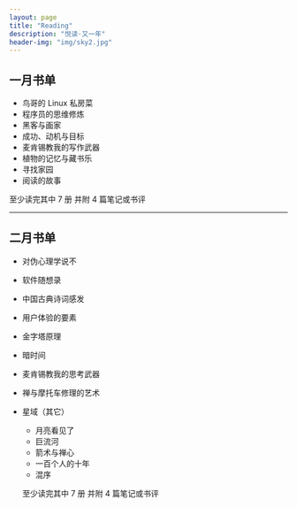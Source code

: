 ```yaml
---
layout: page
title: "Reading"
description: "悦读·又一年"
header-img: "img/sky2.jpg"
---
```


## 一月书单

* 鸟哥的 Linux 私房菜
* 程序员的思维修炼
* 黑客与画家
* 成功、动机与目标
* 麦肯锡教我的写作武器
* 植物的记忆与藏书乐
* 寻找家园
* 阅读的故事

至少读完其中 7 册 并附 4 篇笔记或书评

***

## 二月书单

* 对伪心理学说不  
* 软件随想录 
* 中国古典诗词感发 
* 用户体验的要素 
* 金字塔原理 
* 暗时间 
* 麦肯锡教我的思考武器 
* 禅与摩托车修理的艺术 
* 星域（其它）
  * 月亮看见了 
  * 巨流河 
  * 箭术与禅心 
  * 一百个人的十年 
  * 混序 

  至少读完其中 7 册 并附 4 篇笔记或书评